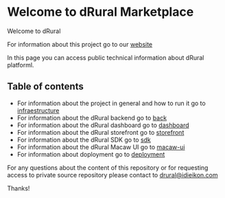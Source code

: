 # Welcome to dRural Marketplace

Welcome to dRural

For information about this project go to our [website](https://drural.eu/)

In this page you can access public technical information about dRural platforml.

## Table of contents

- For information about the project in general and how to run it go to [infraestructure](infraestructure/README.md)
- For information about the dRural backend go to [back](back/README.md)
- For information about the dRural dashboard go to [dashboard](dashboard/README.md)
- For information about the dRural storefront go to [storefront](storefront/README.md)
- For information about the dRural SDK go to [sdk](sdk/README.md)
- For information about the dRural Macaw UI go to [macaw-ui](macaw-ui/README.md)
- For information about doployment go to [deployment](deployment/guides/marketplace/install_guide_v0_2.md)

For any questions about the content of this repository or for requesting access to private source repository please contact to drural@idieikon.com

Thanks!
